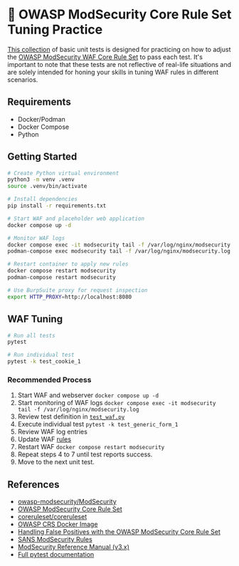 # 📛 OWASP ModSecurity Core Rule Set Tuning Practice

[This collection](./test_waf.py) of basic unit tests is designed for practicing on how to adjust the [OWASP ModSecurity WAF Core Rule Set](https://owasp.org/www-project-modsecurity-core-rule-set/) to pass each test. It's important to note that these tests are not reflective of real-life situations and are solely intended for honing your skills in tuning WAF rules in different scenarios.

## Requirements

- Docker/Podman
- Docker Compose
- Python

## Getting Started

```bash
# Create Python virtual environment
python3 -m venv .venv
source .venv/bin/activate

# Install dependencies
pip install -r requirements.txt
```

```bash
# Start WAF and placeholder web application
docker compose up -d

# Monitor WAF logs
docker compose exec -it modsecurity tail -f /var/log/nginx/modsecurity.log
podman-compose exec modsecurity tail -f /var/log/nginx/modsecurity.log

# Restart container to apply new rules
docker compose restart modsecurity
podman-compose restart modsecurity

# Use BurpSuite proxy for request inspection
export HTTP_PROXY=http://localhost:8080
```

## WAF Tuning

```bash
# Run all tests
pytest

# Run individual test
pytest -k test_cookie_1
```

### Recommended Process

1. Start WAF and webserver `docker compose up -d`
2. Start monitoring of WAF logs `docker compose exec -it modsecurity tail -f /var/log/nginx/modsecurity.log`
3. Review test definition in [`test_waf.py`](./test_waf.py)
4. Execute individual test `pytest -k test_generic_form_1`
5. Review WAF log entries
6. Update WAF [rules](./waf)
7. Restart WAF `docker compose restart modsecurity`
8. Repeat steps 4 to 7 until test reports success.
9. Move to the next unit test.

## References

- [owasp-modsecurity/ModSecurity](https://github.com/owasp-modsecurity/ModSecurity)
- [OWASP ModSecurity Core Rule Set](https://owasp.org/www-project-modsecurity-core-rule-set/)
- [coreruleset/coreruleset](https://github.com/coreruleset/coreruleset)
- [OWASP CRS Docker Image](https://github.com/coreruleset/modsecurity-crs-docker)
- [Handling False Positives with the OWASP ModSecurity Core Rule Set](https://www.netnea.com/cms/apache-tutorial-8_handling-false-positives-modsecurity-core-rule-set/)
- [SANS ModSecurity Rules](https://wiki.sans.blue/Tools/pdfs/ModSecurity.pdf)
- [ModSecurity Reference Manual (v3.x)](https://github.com/owasp-modsecurity/ModSecurity/wiki/Reference-Manual)
- [Full pytest documentation](https://docs.pytest.org/en/8.2.x/contents.html)

